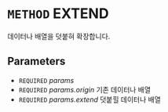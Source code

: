# `METHOD` EXTEND
데이터나 배열을 덧붙혀 확장합니다.

## Parameters
* `REQUIRED` *params*
* `REQUIRED` *params.origin* 기존 데이터나 배열
* `REQUIRED` *params.extend* 덧붙힐 데이터나 배열
